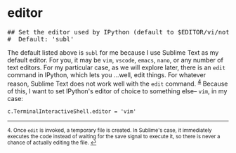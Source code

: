 # editor

<pre class="output">
## Set the editor used by IPython (default to $EDITOR/vi/notepad).
#  Default: 'subl'
</pre>

The default listed above is `subl` for me because I use Sublime Text as my default editor. For you, it may be `vim`, `vscode`, `emacs`, `nano`, or any number of text editors. For my particular case, as we will explore later, there is an `edit` command in IPython, which lets you …well, edit things. For whatever reason, Sublime Text does not work well with the `edit` command. <sup><a href="#fn4" id="ref4">4</a></sup> Because of this, I want to set IPython's editor of choice to something else– `vim`, in my case:

```
c.TerminalInteractiveShell.editor = 'vim'
```

---

<sup id="fn4">4. Once `edit` is invoked, a temporary file is created. In Sublime's case, it immediately executes the code instead of waiting for the save signal to execute it, so there is never a chance of actually editing the file. <a href="#ref4" title="Jump back to footnote 4 in the text.">↩</a></sup>
